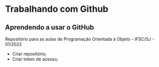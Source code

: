 # Trabalhando com Github

## Aprendendo a usar o GitHub
Repositório para as aulas de Programação Orientada à Objeto - IFSC/SJ - 01/2022

- Criar repositório;
- Criar token de acesso;
